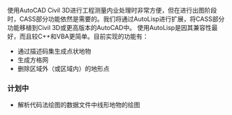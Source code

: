 使用AutoCAD Civil 3D进行工程测量内业处理时非常方便，但在进行出图阶段时，CASS部分功能依然是需要的。我们将通过AutoLisp进行扩展，将CASS部分功能移植到Civil 3D或更高版本的AutoCAD中。
使用AutoLisp是因其兼容性最好，而且较C++和VBA更简单。目前实现的功能有：

- 通过描述码集生成点状地物
- 生成方格网
- 删除区域外（或区域内）的地形点

### 计划中

- 解析代码法绘图的数据文件中线形地物的绘图
